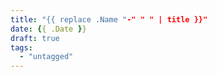 ```yaml
---
title: "{{ replace .Name "-" " " | title }}"
date: {{ .Date }}
draft: true
tags:
  - "untagged"
---
```

